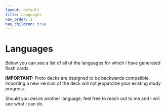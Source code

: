 ```yaml
---
layout: default
title: Languages
nav_order: 2
has_children: true
---
```


# Languages

Below you can see a list of all of the languages for which I have generated flash cards.

**IMPORTANT:** Proto decks are designed to be backwards compatible. Importing a new version of the deck will not jeopardize your existing study progress.

Should you desire another language, feel free to reach out to me and I will see what I can do.
